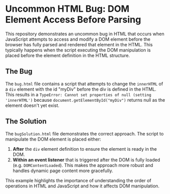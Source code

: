 # Uncommon HTML Bug: DOM Element Access Before Parsing

This repository demonstrates an uncommon bug in HTML that occurs when JavaScript attempts to access and modify a DOM element before the browser has fully parsed and rendered that element in the HTML.  This typically happens when the script executing the DOM manipulation is placed before the element definition in the HTML structure.

## The Bug

The `bug.html` file contains a script that attempts to change the `innerHTML` of a `div` element with the id "myDiv" before the div is defined in the HTML. This results in a `TypeError: Cannot set properties of null (setting 'innerHTML')` because `document.getElementById("myDiv")` returns null as the element doesn't yet exist.

## The Solution

The `bugSolution.html` file demonstrates the correct approach. The script to manipulate the DOM element is placed either:

1. **After** the `div` element definition to ensure the element is ready in the DOM.
2. **Within an event listener** that is triggered after the DOM is fully loaded (e.g. `DOMContentLoaded`). This makes the approach more robust and handles dynamic page content more gracefully.

This example highlights the importance of understanding the order of operations in HTML and JavaScript and how it affects DOM manipulation.